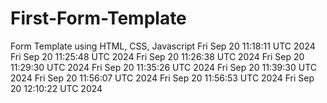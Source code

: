 # First-Form-Template
Form Template using HTML, CSS, Javascript
Fri Sep 20 11:18:11 UTC 2024
Fri Sep 20 11:25:48 UTC 2024
Fri Sep 20 11:26:38 UTC 2024
Fri Sep 20 11:29:30 UTC 2024
Fri Sep 20 11:35:26 UTC 2024
Fri Sep 20 11:39:30 UTC 2024
Fri Sep 20 11:56:07 UTC 2024
Fri Sep 20 11:56:53 UTC 2024
Fri Sep 20 12:10:22 UTC 2024
